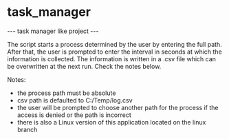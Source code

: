 # task_manager

--- task manager like project ---

The script starts a process determined by
the user by entering the full path. After that,
the user is prompted to enter the interval in seconds
at which the information is collected. The
information is written in a .csv file which
can be overwritten at the next run. Check 
the notes below.


Notes:

- the process path must be absolute
- csv path is defaulted to C:/Temp/log.csv
- the user will be prompted to choose 
another path for the process if 
the access is denied or the path is incorrect
- there is also a Linux version 
of this application located on the linux branch
